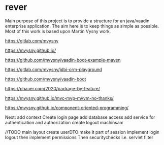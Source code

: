 # rever
Main purpose of this project is to provide a structure for an java/vaadin enterprise application. The aim here is to keep things as simple as possible.
Most of this work is based upon Martin Vysny work.

https://gitlab.com/mvysny

https://mvysny.github.io/

https://github.com/mvysny/vaadin-boot-example-maven

https://gitlab.com/mvysny/jdbi-orm-playground

https://github.com/mvysny/vaadin-boot

https://phauer.com/2020/package-by-feature/

https://mvysny.github.io/mvc-mvp-mvvm-no-thanks/

https://mvysny.github.io/component-oriented-programming/


Next:
add context
Create login page
add database access
add service for authentication and authorization
create logout machinsam


//TODO
main layout
create userDTO
make it part of session
implement login logout
then implement permissions
Then securitychecks i.e. servlet filter

